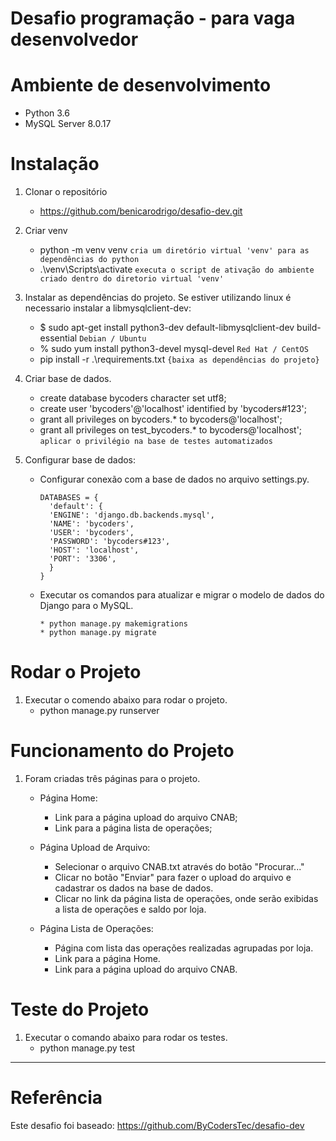 # Desafio programação - para vaga desenvolvedor

# Ambiente de desenvolvimento
* Python 3.6
* MySQL Server 8.0.17

# Instalação
1) Clonar o repositório 
   * https://github.com/benicarodrigo/desafio-dev.git

2) Criar venv
   * python -m venv venv `cria um diretório virtual 'venv' para as dependências do python` 
   * .\venv\Scripts\activate `executa o script de ativação do ambiente criado dentro do diretorio virtual 'venv'` 

3) Instalar as dependências do projeto.
   Se estiver utilizando linux é necessario instalar a libmysqlclient-dev:
     * $ sudo apt-get install python3-dev default-libmysqlclient-dev build-essential `Debian / Ubuntu`
     * % sudo yum install python3-devel mysql-devel `Red Hat / CentOS`   
   * pip install -r .\requirements.txt `{baixa as dependências do projeto}`

4) Criar base de dados.
    * create database bycoders character set utf8;
    * create user 'bycoders'@'localhost' identified by 'bycoders#123';
    * grant all privileges on bycoders.* to bycoders@'localhost';
    * grant all privileges on test_bycoders.* to bycoders@'localhost'; `aplicar o privilégio na base de testes automatizados`

5) Configurar base de dados:

    * Configurar conexão com a base de dados no arquivo settings.py.  
        ```
        DATABASES = {
          'default': {
          'ENGINE': 'django.db.backends.mysql',
          'NAME': 'bycoders',
          'USER': 'bycoders',
          'PASSWORD': 'bycoders#123',
          'HOST': 'localhost',
          'PORT': '3306',
          }
        }
        ```
    
    * Executar os comandos para atualizar e migrar o modelo de dados do Django para o MySQL.
        ```
        * python manage.py makemigrations
        * python manage.py migrate
        ```

# Rodar o Projeto
1) Executar o comendo abaixo para rodar o projeto.    
    * python manage.py runserver


# Funcionamento do Projeto
1) Foram criadas três páginas para o projeto.
      * Página Home:
         - Link para a página upload do arquivo CNAB;
         - Link para a página lista de operações;
   
      * Página Upload de Arquivo:
          - Selecionar o arquivo CNAB.txt através do botão "Procurar..."
          - Clicar no botão "Enviar" para fazer o upload do arquivo e cadastrar os dados na base de dados.
          - Clicar no link da página lista de operações, onde serão exibidas a lista de operações e saldo por loja.
  
     * Página Lista de Operações:
         - Página com lista das operações realizadas agrupadas por loja.
         - Link para a página Home.         
         - Link para a página upload do arquivo CNAB.
 
# Teste do Projeto
1) Executar o comando abaixo para rodar os testes.
    * python manage.py test
    
---

# Referência

Este desafio foi baseado: https://github.com/ByCodersTec/desafio-dev
